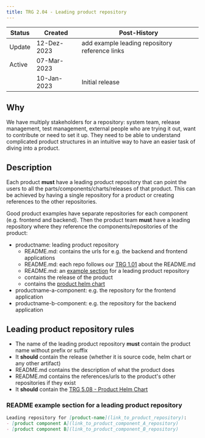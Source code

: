 ```yaml
---
title: TRG 2.04 - Leading product repository
---
```


| Status | Created     | Post-History                                   |
|--------|-------------|------------------------------------------------|
| Update | 12-Dez-2023 | add example leading repository reference links |
| Active | 07-Mar-2023 |                                                |
|        | 10-Jan-2023 | Initial release                                |

## Why

We have multiply stakeholders for a repository: system team, release management, test management, external people who are trying it out, want to contribute or need to set it up.
They need to be able to understand complicated product structures in an intuitive way to have an easier task of diving into a product.

## Description

Each product **must** have a leading product repository that can point the users to all the parts/components/charts/releases of that product.
This can be achieved by having a single repository for a product or creating references to the other repositories.

Good product examples have separate repositories for each component (e.g. frontend and backend). Then the product team **must** have a leading repository where they reference the components/repositories of the product:

- productname: leading product repository
  - README.md: contains the urls for e.g. the backend and frontend applications
  - README.md: each repo follows our [TRG 1.01](../trg-1/trg-1-1.md) about the README.md
  - README.md: an [example section](#readme-example-section-for-a-leading-product-repository) for a leading product repository
  - contains the release of the product
  - contains the [product helm chart](../trg-5/trg-5-08)
- productname-a-component: e.g. the repository for the frontend application
- productname-b-component: e.g. the repository for the backend application

## Leading product repository rules

- The name of the leading product repository **must** contain the product name without prefix or suffix
- It **should** contain the release (whether it is source code, helm chart or any other artifact)
- README.md contains the description of what the product does
- README.md contains the references/urls to the product's other repositories if they exist
- It **should** contain the [TRG 5.08 - Product Helm Chart](https://eclipse-tractusx.github.io/docs/release/trg-5/trg-5-08)

### README example section for a leading product repository

```markdown
Leading repository for [product-name](link_to_product_repository):
- [product component A](link_to_product_component_A_repository)
- [product component B](link_to_product_component_B_repository)
```
